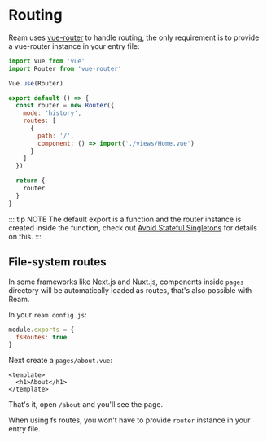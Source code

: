 # Routing

Ream uses [vue-router](https://router.vuejs.org/) to handle routing, the only requirement is to provide a vue-router instance in your entry file:

```js
import Vue from 'vue'
import Router from 'vue-router'

Vue.use(Router)

export default () => {
  const router = new Router({
    mode: 'history',
    routes: [
      {
        path: '/',
        component: () => import('./views/Home.vue')
      }
    ]
  })

  return {
    router
  }
}
```

::: tip NOTE
The default export is a function and the router instance is created inside the function, check out [Avoid Stateful Singletons](./avoid-stateful-singletons.md) for details on this.
:::

## File-system routes

In some frameworks like Next.js and Nuxt.js, components inside `pages` directory will be automatically loaded as routes, that's also possible with Ream.

In your `ream.config.js`:

```js
module.exports = {
  fsRoutes: true
}
```

Next create a `pages/about.vue`:

```vue
<template>
  <h1>About</h1>
</template>
```

That's it, open `/about` and you'll see the page.

When using fs routes, you won't have to provide `router` instance in your entry file.